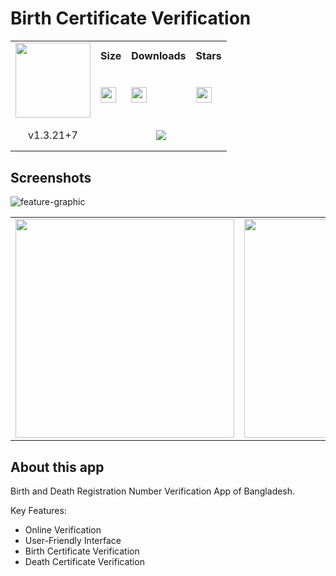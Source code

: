 # Birth Certificate Verification

<div>
  <table width="100%">
    <tr>
      <td rowspan="3"><img align="center" src="https://github.com/BornomalaSoftware/Birth_Certificate_Verification/assets/62181222/a37fe562-e91d-450e-8477-03b1d2b384d2" style="height:120px;width:120px;text-align:center"/></td>
    </tr>
    <tr height="30">
      <th>Size</th>
      <th>Downloads</th>
      <th>Stars</th>
    </tr>
    <tr height="50">
      <td><a href="https://github.com/BornomalaSoftware/Birth_Certificate_Verification/releases/download/v1.3.21%2B7/BDRN.Verifier-1.3.21.apk"><img src="https://img.shields.io/badge/22.3 MB-grey?style=for-the-badge&labelColor=black&color=white" style="height:25px"/></a></td>
      <td><a href="https://github.com/BornomalaSoftware/Birth_Certificate_Verification/releases/download/v1.3.21%2B7/BDRN.Verifier-1.3.21.apk"><img src="https://img.shields.io/github/downloads/BornomalaSoftware/Birth_Certificate_Verification/total?style=for-the-badge&label=%20&labelColor=black&color=white" style="height:25px;"/></a></td>
      <td><a href="https://github.com/BornomalaSoftware/Birth_Certificate_Verification/stargazers"><img src="https://img.shields.io/github/stars/BornomalaSoftware/Birth_Certificate_Verification?style=for-the-badge&label=%20&labelColor=black&color=white" style="height:25px;"/></a></td>
    </tr>
    <tr height="20">
      <td align="center">v1.3.21+7</td>
      <td colspan="4" align="center" height="50"><a href="https://github.com/BornomalaSoftware/Birth_Certificate_Verification/releases/download/v1.3.21%2B7/BDRN.Verifier-1.3.21.apk"><img src="https://custom-icon-badges.demolab.com/badge/-Download-blue?style=for-the-badge&logo=download&logoColor=white"/></a></td>
    </tr>
  </table>
</div>

## Screenshots
![feature-graphic](https://github.com/BornomalaSoftware/Birth_Certificate_Verification/assets/62181222/0c120757-2c9b-4499-9285-0b62b6b31e39)

<table align="center">
  <tr>
    <td><img src="https://github.com/BornomalaSoftware/Birth_Certificate_Verification/assets/62181222/ae25d8b5-46f3-4576-aa0e-4c1372d335f8" width="350"></td>
    <td><img src="https://github.com/BornomalaSoftware/Birth_Certificate_Verification/assets/62181222/01cd9607-550f-4511-b04e-5c34fb1739cf" width="350"></td>
    <td><img src="https://github.com/BornomalaSoftware/Birth_Certificate_Verification/assets/62181222/c584e830-f1b8-4b79-bee8-d5877cd69478" width="350"></td>
  </tr>
</table>

## About this app

Birth and Death Registration Number Verification App of Bangladesh.

Key Features:
- Online Verification
- User-Friendly Interface
- Birth Certificate Verification
- Death Certificate Verification
